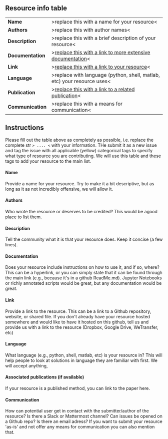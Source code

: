 ## Resource info table    

|                     |                                                                                       |
| :------------------ | :------------------------------------------------------------------------------------ |
| **Name**            | >replace this with a name for your resource<                                          |    
| **Authors**         | >replace this with author names<                                                      |
| **Description**     | >replace this with a brief description of your resource<                              |
| **Documentation**   | >[replace this with a link to more extensive documentation](http://link-to-docs.com)< |
| **Link**            | >[replace this with a link to your resource](http://link-to-resource.com)<            |
| **Language**        | >replace with language (python, shell, matlab, etc) your resource uses<               |
| **Publication**     | >[replace this with a link to a related publication](http://link-to-publication.com)< |
| **Communication**   | >replace this with a means for communication<                                         |

## Instructions     
Please fill out the table above as completely as possible, i.e. replace the complete str `> .... <` with your information. 
THe submit it as a new issue and tag the issue with all applicable (yellow) categorical tags to specify what type of resource you are contributing.
We will use this table and these tags to add your resource to the main list.    

#### Name
Provide a name for your resource. Try to make it a bit descriptive, but as long as it as not incredibly offensive, we will allow it.    

#### Authors 
Who wrote the resource or deserves to be credited? This would be agood place to list them.

#### Description 
Tell the community what it is that your resource does. Keep it concise (a few lines).

#### Documentation
Does your resource include instructions on how to use it, and if so, where? 
This can be a hyperlink, or you can simply state that it can be found through the main link (e.g., because it's in a github ReadMe.md).
Jupyter Notebooks or richly annotated scripts would be great, but any documentation would be great. 

#### Link
Provide a link to the resource. This can be a link to a Github repository, website, or shared file. 
If you don't already have your resource hosted somewhere and would like to have it hosted on this github, 
tell us and provide us with a link to the resource (Dropbox, Google Drive, WeTransfer, etc)

#### Language
What language (e.g., python, shell, matlab, etc) is your resource in? This will help people to look at solutions in language they are familiar with first.
We will accept anything, 

#### Associated publications (if available)
If your resource is a published method, you can link to the paper here.

#### Communication
How can potential user get in contact with the submitter/author of the resource? 
Is there a Slack or Mattermost channel? Can issues be opened on a Github repo? Is there an email adress?
If you want to submit your resource 'as-is' and not offer any means for communication you can also mention that.
